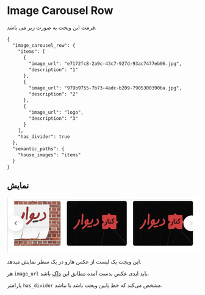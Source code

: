 # Image Carousel Row

فرمت این ویجت به صورت زیر می باشد.

```json5
{
  "image_carousel_row": {
    "items": [
      {
        "image_url": "e7172fc8-2a9c-43c7-927d-93ac7477eb06.jpg",
        "description": "1"
      },
      {
        "image_url": "979b9755-7b73-4adc-b209-7905300390ba.jpg",
        "description": "2"
      },
      {
        "image_url": "logo",
        "description": "3"
      }
    ],
    "has_divider": true
  },
  "semantic_paths": {
    "house_images": "items"
  }
}
```
##  نمایش

![ScreenShot](doc-images/image_carousel_row.png)

این ویجت یک لیست از عکس هارو در یک سطر نمایش میدهد.

هر `image_url` باید ایدی عکس بدست آمده مطابق این [داک](./image.md) باشد.

پارامتر `has_divider` مشخص می‌کند که خط پایین ویجت باشد یا نباشد.
